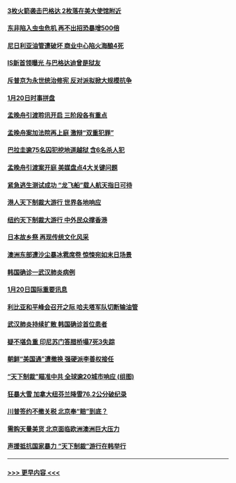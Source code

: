 #### [3枚火箭袭击巴格达 2枚落在美大使馆附近](../pages/prog202/a102757310.md?t=01211622) 
#### [东非陷入虫虫危机 再不出招恐暴增500倍](../pages/prog202/a102757295.md?t=01211622) 
#### [尼日利亚油管遭破坏 商业中心陷火海酿4死](../pages/prog202/a102757272.md?t=01211622) 
#### [IS新首领曝光 与巴格达迪曾是狱友](../pages/prog202/a102757122.md?t=01211622) 
#### [斥普京为永世统治修宪 反对派拟掀大规模抗争](../pages/prog202/a102757022.md?t=01211622) 
#### [1月20日时事拼盘](../pages/prog202/a102757036.md?t=01211622) 
#### [孟晚舟引渡聆讯开启 三阶段各有重点](../pages/prog202/a102757006.md?t=01211622) 
#### [孟晚舟案加法院再上庭 激辩“双重犯罪”](../pages/prog202/a102756996.md?t=01211622) 
#### [巴拉圭逾75名囚犯挖地道越狱 含6名杀人犯](../pages/prog202/a102756968.md?t=01211622) 
#### [孟晚舟引渡案开庭 美媒盘点4大关键问题](../pages/prog202/a102756917.md?t=01211622) 
#### [紧急逃生测试成功 “龙飞船”载人航天指日可待](../pages/prog202/a102756957.md?t=01211622) 
#### [港人天下制裁大游行 世界各地响应](../pages/prog202/a102756878.md?t=01211622) 
#### [纽约天下制裁大游行 中外民众撑香港](../pages/prog202/a102756875.md?t=01211622) 
#### [日本故乡祭 再现传统文化风采](../pages/prog202/a102756778.md?t=01211622) 
#### [澳洲东部遭沙尘暴冰雹席卷 惊悚宛如末日场景](../pages/prog202/a102756630.md?t=01211622) 
#### [韩国确诊一武汉肺炎病例](../pages/prog202/a102756696.md?t=01211622) 
#### [1月20日国际重要讯息](../pages/prog202/a102756640.md?t=01211622) 
#### [利比亚和平峰会召开之际 哈夫塔军队切断输油管](../pages/prog202/a102756580.md?t=01211622) 
#### [武汉肺炎持续扩散 韩国确诊首位患者](../pages/prog202/a102756566.md?t=01211622) 
#### [疑不堪负重 印尼苏门答腊桥塌7死3失踪](../pages/prog202/a102756559.md?t=01211622) 
#### [朝鲜“美国通”遭撤换 强硬派李善权接任](../pages/prog202/a102756380.md?t=01211622) 
#### [“天下制裁”瞄准中共 全球逾20城市响应 (组图)](../pages/prog202/a102756496.md?t=01211622) 
#### [狂暴大雪 加拿大纽芬兰降雪76.2公分破纪录](../pages/prog202/a102756447.md?t=01211622) 
#### [川普签约不撤关税 北京奉“赔”到底？](../pages/prog202/a102756354.md?t=01211622) 
#### [需购天量美货 北京面临欧洲澳洲巨大压力](../pages/prog202/a102756304.md?t=01211622) 
#### [声援抵抗国家暴力 “天下制裁”游行在韩举行](../pages/prog202/a102756254.md?t=01211622) 

----
#### [ >>> 更早内容 <<< ](../indexes/prog202-earlier.md)
